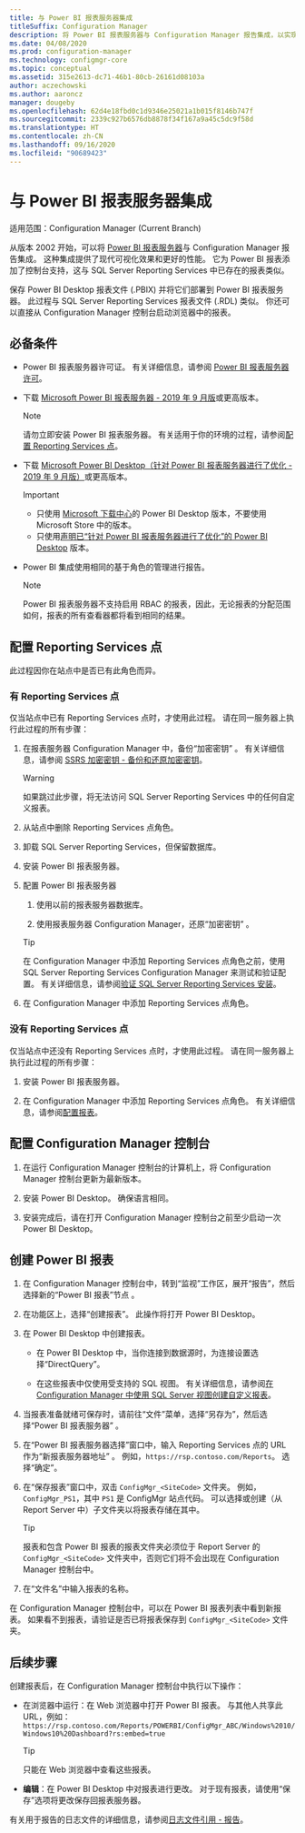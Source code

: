 ```yaml
---
title: 与 Power BI 报表服务器集成
titleSuffix: Configuration Manager
description: 将 Power BI 报表服务器与 Configuration Manager 报告集成，以实现现代化的可视化效果和更好的性能。
ms.date: 04/08/2020
ms.prod: configuration-manager
ms.technology: configmgr-core
ms.topic: conceptual
ms.assetid: 315e2613-dc71-46b1-80cb-26161d08103a
author: aczechowski
ms.author: aaroncz
manager: dougeby
ms.openlocfilehash: 62d4e18fbd0c1d9346e25021a1b015f8146b747f
ms.sourcegitcommit: 2339c927b6576db8878f34f167a9a45c5dc9f58d
ms.translationtype: HT
ms.contentlocale: zh-CN
ms.lasthandoff: 09/16/2020
ms.locfileid: "90689423"
---
```

# <a name="integrate-with-power-bi-report-server"></a>与 Power BI 报表服务器集成

适用范围：Configuration Manager (Current Branch)

<!--3721603-->

从版本 2002 开始，可以将 [Power BI 报表服务器](/power-bi/report-server/get-started)与 Configuration Manager 报告集成。 这种集成提供了现代可视化效果和更好的性能。 它为 Power BI 报表添加了控制台支持，这与 SQL Server Reporting Services 中已存在的报表类似。

保存 Power BI Desktop 报表文件 (.PBIX) 并将它们部署到 Power BI 报表服务器。 此过程与 SQL Server Reporting Services 报表文件 (.RDL) 类似。 你还可以直接从 Configuration Manager 控制台启动浏览器中的报表。

## <a name="prerequisites"></a>必备条件

- Power BI 报表服务器许可证。 有关详细信息，请参阅 [Power BI 报表服务器许可](/power-bi/report-server/get-started#licensing-power-bi-report-server)。

- 下载 [Microsoft Power BI 报表服务器 - 2019 年 9 月版](https://www.microsoft.com/download/details.aspx?id=57270)或更高版本。

    > [!NOTE]
    > 请勿立即安装 Power BI 报表服务器。 有关适用于你的环境的过程，请参阅[配置 Reporting Services 点](#configure-the-reporting-services-point)。

- 下载 [Microsoft Power BI Desktop（针对 Power BI 报表服务器进行了优化 - 2019 年 9 月版）](https://www.microsoft.com/download/details.aspx?id=57271)或更高版本。

    > [!IMPORTANT]
    > - 只使用 [Microsoft 下载中心](https://www.microsoft.com/download/)的 Power BI Desktop 版本，不要使用 Microsoft Store 中的版本。
    > - 只使用[声明已“针对 Power BI 报表服务器进行了优化”的 Power BI Desktop](/power-bi/report-server/install-powerbi-desktop) 版本。

- Power BI 集成使用相同的基于角色的管理进行报告。
    > [!NOTE]
    > Power BI 报表服务器不支持启用 RBAC 的报表，因此，无论报表的分配范围如何，报表的所有查看器都将看到相同的结果。

## <a name="configure-the-reporting-services-point"></a>配置 Reporting Services 点

此过程因你在站点中是否已有此角色而异。

### <a name="you-have-a-reporting-services-point"></a>有 Reporting Services 点

仅当站点中已有 Reporting Services 点时，才使用此过程。 请在同一服务器上执行此过程的所有步骤：

1. 在报表服务器 Configuration Manager 中，备份“加密密钥” 。 有关详细信息，请参阅 [SSRS 加密密钥 - 备份和还原加密密钥](/sql/reporting-services/install-windows/ssrs-encryption-keys-back-up-and-restore-encryption-keys)。

    > [!WARNING]
    > 如果跳过此步骤，将无法访问 SQL Server Reporting Services 中的任何自定义报表。

1. 从站点中删除 Reporting Services 点角色。

1. 卸载 SQL Server Reporting Services，但保留数据库。

1. 安装 Power BI 报表服务器。

1. 配置 Power BI 报表服务器

    1. 使用以前的报表服务器数据库。

    1. 使用报表服务器 Configuration Manager，还原“加密密钥” 。

    > [!TIP]
    > 在 Configuration Manager 中添加 Reporting Services 点角色之前，使用 SQL Server Reporting Services Configuration Manager 来测试和验证配置。 有关详细信息，请参阅[验证 SQL Server Reporting Services 安装](configuring-reporting.md#verify-sql-server-reporting-services-installation)。<!-- MEMDocs #713 -->

1. 在 Configuration Manager 中添加 Reporting Services 点角色。

### <a name="you-dont-have-a-reporting-services-point"></a>没有 Reporting Services 点

仅当站点中还没有 Reporting Services 点时，才使用此过程。 请在同一服务器上执行此过程的所有步骤：

1. 安装 Power BI 报表服务器。

2. 在 Configuration Manager 中添加 Reporting Services 点角色。 有关详细信息，请参阅[配置报表](configuring-reporting.md)。

## <a name="configure-the-configuration-manager-console"></a>配置 Configuration Manager 控制台

1. 在运行 Configuration Manager 控制台的计算机上，将 Configuration Manager 控制台更新为最新版本。

1. 安装 Power BI Desktop。 确保语言相同。

1. 安装完成后，请在打开 Configuration Manager 控制台之前至少启动一次 Power BI Desktop。

## <a name="create-power-bi-reports"></a>创建 Power BI 报表

1. 在 Configuration Manager 控制台中，转到“监视”工作区，展开“报告”，然后选择新的“Power BI 报表”节点  。

1. 在功能区上，选择“创建报表”。 此操作将打开 Power BI Desktop。

1. 在 Power BI Desktop 中创建报表。

    - 在 Power BI Desktop 中，当你连接到数据源时，为连接设置选择“DirectQuery”。

    - 在这些报表中仅使用受支持的 SQL 视图。 有关详细信息，请参阅[在 Configuration Manager 中使用 SQL Server 视图创建自定义报表](../../../develop/core/understand/sqlviews/create-custom-reports-using-sql-server-views.md)。

1. 当报表准备就绪可保存时，请前往“文件”菜单，选择“另存为”，然后选择“Power BI 报表服务器”  。

1. 在“Power BI 报表服务器选择”窗口中，输入 Reporting Services 点的 URL 作为“新报表服务器地址” 。 例如，`https://rsp.contoso.com/Reports`。 选择“确定”。

1. 在“保存报表”窗口中，双击 `ConfigMgr_<SiteCode>` 文件夹。 例如，`ConfigMgr_PS1`，其中 `PS1` 是 ConfigMgr 站点代码。 可以选择或创建（从 Report Server 中）子文件夹以将报表存储在其中。
    > [!TIP]
    > 报表和包含 Power BI 报表的报表文件夹必须位于 Report Server 的 `ConfigMgr_<SiteCode>` 文件夹中，否则它们将不会出现在 Configuration Manager 控制台中。

1. 在“文件名”中输入报表的名称。

在 Configuration Manager 控制台中，可以在 Power BI 报表列表中看到新报表。 如果看不到报表，请验证是否已将报表保存到 `ConfigMgr_<SiteCode>` 文件夹。

## <a name="next-steps"></a>后续步骤

创建报表后，在 Configuration Manager 控制台中执行以下操作：

- 在浏览器中运行：在 Web 浏览器中打开 Power BI 报表。 与其他人共享此 URL，例如：`https://rsp.contoso.com/Reports/POWERBI/ConfigMgr_ABC/Windows%2010/Windows10%20Dashboard?rs:embed=true`

    > [!TIP]
    > 只能在 Web 浏览器中查看这些报表。

- **编辑**：在 Power BI Desktop 中对报表进行更改。 对于现有报表，请使用“保存”选项将更改保存回报表服务器。

有关用于报告的日志文件的详细信息，请参阅[日志文件引用 - 报告](../../plan-design/hierarchy/log-files.md#BKMK_ReportLog)。
